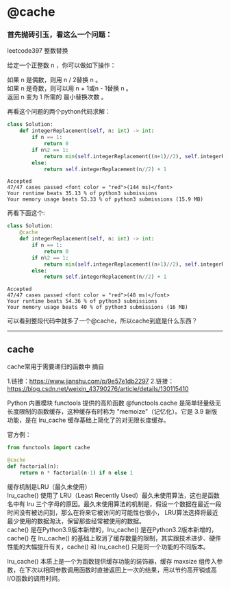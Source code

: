 # @cache

### 首先抛砖引玉，看这么一个问题：

leetcode397 整数替换

给定一个正整数 n ，你可以做如下操作：

如果 n 是偶数，则用 n / 2替换 n 。  
如果 n 是奇数，则可以用 n + 1或n - 1替换 n 。  
返回 n 变为 1 所需的 最小替换次数 。  

再看这个问题的两个python代码求解：
```python
class Solution:
    def integerReplacement(self, n: int) -> int:
        if n == 1:
            return 0
        if n%2 == 1:
            return min(self.integerReplacement((n+1)//2), self.integerReplacement((n-1)//2)) + 2
        else:
            return self.integerReplacement(n//2) + 1
```
```
Accepted
47/47 cases passed <font color = "red">(144 ms)</font>
Your runtime beats 35.13 % of python3 submissions
Your memory usage beats 53.33 % of python3 submissions (15.9 MB)
```
再看下面这个:
```python
class Solution:
    @cache
    def integerReplacement(self, n: int) -> int:
        if n == 1:
            return 0
        if n%2 == 1:
            return min(self.integerReplacement((n+1)//2), self.integerReplacement((n-1)//2)) + 2
        else:
            return self.integerReplacement(n//2) + 1

```
```
Accepted
47/47 cases passed <font color = "red">(48 ms)</font>
Your runtime beats 54.36 % of python3 submissions
Your memory usage beats 40 % of python3 submissions (16 MB)
```

 可以看到整段代码中就多了一个@cache，所以cache到底是什么东西？

---

## cache

cache常用于需要递归的函数中
摘自

1.链接：https://www.jianshu.com/p/9e57e1db2297
2.链接：https://blog.csdn.net/weixin_43790276/article/details/130115410


Python 内置模块 functools 提供的高阶函数 @functools.cache 是简单轻量级无长度限制的函数缓存，这种缓存有时称为 "memoize"（记忆化）。它是 3.9 新版功能，是在 lru_cache 缓存基础上简化了的对无限长度缓存。

官方例：
```python
from functools import cache 

@cache
def factorial(n):
    return n * factorial(n-1) if n else 1
```

缓存机制是LRU（最久未使用）  
lru_cache() 使用了 LRU（Least Recently Used）最久未使用算法，这也是函数名中有 lru 三个字母的原因。最久未使用算法的机制是，假设一个数据在最近一段时间没有被访问到，那么在将来它被访问的可能性也很小， LRU算法选择将最近最少使用的数据淘汰，保留那些经常被使用的数据。  
cache() 是在Python3.9版本新增的，lru_cache() 是在Python3.2版本新增的， cache() 在 lru_cache() 的基础上取消了缓存数量的限制，其实跟技术进步、硬件性能的大幅提升有关，cache() 和 lru_cache() 只是同一个功能的不同版本。

lru_cache() 本质上是一个为函数提供缓存功能的装饰器，缓存 maxsize 组传入参数，在下次以相同参数调用函数时直接返回上一次的结果，用以节约高开销或高I/O函数的调用时间。